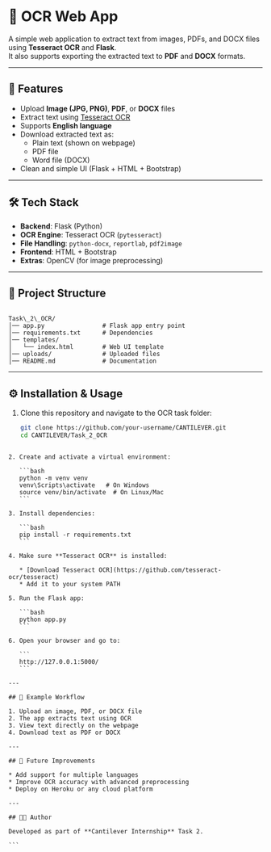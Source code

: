 # 📝 OCR Web App 

A simple web application to extract text from images, PDFs, and DOCX files using **Tesseract OCR** and **Flask**.  
It also supports exporting the extracted text to **PDF** and **DOCX** formats.

---

## 🚀 Features
- Upload **Image (JPG, PNG)**, **PDF**, or **DOCX** files  
- Extract text using [Tesseract OCR](https://github.com/tesseract-ocr/tesseract)  
- Supports **English language**  
- Download extracted text as:  
  - Plain text (shown on webpage)  
  - PDF file  
  - Word file (DOCX)  
- Clean and simple UI (Flask + HTML + Bootstrap)

---

## 🛠 Tech Stack
- **Backend**: Flask (Python)  
- **OCR Engine**: Tesseract OCR (`pytesseract`)  
- **File Handling**: `python-docx`, `reportlab`, `pdf2image`  
- **Frontend**: HTML + Bootstrap  
- **Extras**: OpenCV (for image preprocessing)

---

## 📂 Project Structure
```

Task\_2\_OCR/
│── app.py                # Flask app entry point
│── requirements.txt      # Dependencies
│── templates/
│   └── index.html        # Web UI template
│── uploads/              # Uploaded files
│── README.md             # Documentation

````

---

## ⚙️ Installation & Usage

1. Clone this repository and navigate to the OCR task folder:
   ```bash
   git clone https://github.com/your-username/CANTILEVER.git
   cd CANTILEVER/Task_2_OCR
````

2. Create and activate a virtual environment:

   ```bash
   python -m venv venv
   venv\Scripts\activate   # On Windows
   source venv/bin/activate  # On Linux/Mac
   ```

3. Install dependencies:

   ```bash
   pip install -r requirements.txt
   ```

4. Make sure **Tesseract OCR** is installed:

   * [Download Tesseract OCR](https://github.com/tesseract-ocr/tesseract)
   * Add it to your system PATH

5. Run the Flask app:

   ```bash
   python app.py
   ```

6. Open your browser and go to:

   ```
   http://127.0.0.1:5000/
   ```

---

## 📸 Example Workflow

1. Upload an image, PDF, or DOCX file
2. The app extracts text using OCR
3. View text directly on the webpage
4. Download text as PDF or DOCX

---

## 🎯 Future Improvements

* Add support for multiple languages
* Improve OCR accuracy with advanced preprocessing
* Deploy on Heroku or any cloud platform

---

## 👨‍💻 Author

Developed as part of **Cantilever Internship** Task 2.

```